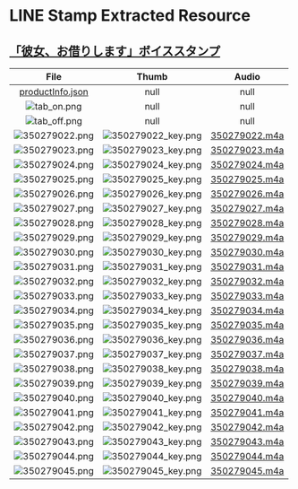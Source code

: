 # LINE Stamp Extracted Resource

## [「彼女、お借りします」ボイススタンプ](https://store.line.me/stickershop/product/18537)

|File|Thumb|Audio|
|:-:|:-:|:-:|
|[productInfo.json](resource/18537/productInfo.json)|null|null|
|![tab_on.png](resource/18537/tab_on.png)|null|null|
|![tab_off.png](resource/18537/tab_off.png)|null|null|
|![350279022.png](resource/18537/350279022.png)|![350279022_key.png](resource/18537/350279022_key.png)|[350279022.m4a](resource/18537/350279022.m4a)|
|![350279023.png](resource/18537/350279023.png)|![350279023_key.png](resource/18537/350279023_key.png)|[350279023.m4a](resource/18537/350279023.m4a)|
|![350279024.png](resource/18537/350279024.png)|![350279024_key.png](resource/18537/350279024_key.png)|[350279024.m4a](resource/18537/350279024.m4a)|
|![350279025.png](resource/18537/350279025.png)|![350279025_key.png](resource/18537/350279025_key.png)|[350279025.m4a](resource/18537/350279025.m4a)|
|![350279026.png](resource/18537/350279026.png)|![350279026_key.png](resource/18537/350279026_key.png)|[350279026.m4a](resource/18537/350279026.m4a)|
|![350279027.png](resource/18537/350279027.png)|![350279027_key.png](resource/18537/350279027_key.png)|[350279027.m4a](resource/18537/350279027.m4a)|
|![350279028.png](resource/18537/350279028.png)|![350279028_key.png](resource/18537/350279028_key.png)|[350279028.m4a](resource/18537/350279028.m4a)|
|![350279029.png](resource/18537/350279029.png)|![350279029_key.png](resource/18537/350279029_key.png)|[350279029.m4a](resource/18537/350279029.m4a)|
|![350279030.png](resource/18537/350279030.png)|![350279030_key.png](resource/18537/350279030_key.png)|[350279030.m4a](resource/18537/350279030.m4a)|
|![350279031.png](resource/18537/350279031.png)|![350279031_key.png](resource/18537/350279031_key.png)|[350279031.m4a](resource/18537/350279031.m4a)|
|![350279032.png](resource/18537/350279032.png)|![350279032_key.png](resource/18537/350279032_key.png)|[350279032.m4a](resource/18537/350279032.m4a)|
|![350279033.png](resource/18537/350279033.png)|![350279033_key.png](resource/18537/350279033_key.png)|[350279033.m4a](resource/18537/350279033.m4a)|
|![350279034.png](resource/18537/350279034.png)|![350279034_key.png](resource/18537/350279034_key.png)|[350279034.m4a](resource/18537/350279034.m4a)|
|![350279035.png](resource/18537/350279035.png)|![350279035_key.png](resource/18537/350279035_key.png)|[350279035.m4a](resource/18537/350279035.m4a)|
|![350279036.png](resource/18537/350279036.png)|![350279036_key.png](resource/18537/350279036_key.png)|[350279036.m4a](resource/18537/350279036.m4a)|
|![350279037.png](resource/18537/350279037.png)|![350279037_key.png](resource/18537/350279037_key.png)|[350279037.m4a](resource/18537/350279037.m4a)|
|![350279038.png](resource/18537/350279038.png)|![350279038_key.png](resource/18537/350279038_key.png)|[350279038.m4a](resource/18537/350279038.m4a)|
|![350279039.png](resource/18537/350279039.png)|![350279039_key.png](resource/18537/350279039_key.png)|[350279039.m4a](resource/18537/350279039.m4a)|
|![350279040.png](resource/18537/350279040.png)|![350279040_key.png](resource/18537/350279040_key.png)|[350279040.m4a](resource/18537/350279040.m4a)|
|![350279041.png](resource/18537/350279041.png)|![350279041_key.png](resource/18537/350279041_key.png)|[350279041.m4a](resource/18537/350279041.m4a)|
|![350279042.png](resource/18537/350279042.png)|![350279042_key.png](resource/18537/350279042_key.png)|[350279042.m4a](resource/18537/350279042.m4a)|
|![350279043.png](resource/18537/350279043.png)|![350279043_key.png](resource/18537/350279043_key.png)|[350279043.m4a](resource/18537/350279043.m4a)|
|![350279044.png](resource/18537/350279044.png)|![350279044_key.png](resource/18537/350279044_key.png)|[350279044.m4a](resource/18537/350279044.m4a)|
|![350279045.png](resource/18537/350279045.png)|![350279045_key.png](resource/18537/350279045_key.png)|[350279045.m4a](resource/18537/350279045.m4a)|
